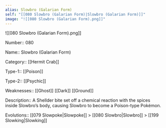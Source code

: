 ```yaml
---
alias: Slowbro (Galarian Form)
self: "[[080 Slowbro (Galarian Form)|Slowbro (Galarian Form)]]"
image: "![[080 Slowbro (Galarian Form).png]]"
---
```


![[080 Slowbro (Galarian Form).png]]

Number:: 080

Name:: Slowbro (Galarian Form)

Category:: [[Hermit Crab]]

Type-1:: [[Poison]]

Type-2:: [[Psychic]]

Weaknesses:: [[Ghost]] [[Dark]] [[Ground]]

Description:: A Shellder bite set off a chemical reaction with the spices inside Slowbro’s body, causing Slowbro to become a Poison-type Pokémon.

Evolutions:: [[079 Slowpoke|Slowpoke]] > [[080 Slowbro|Slowbro]] > [[199 Slowking|Slowking]]